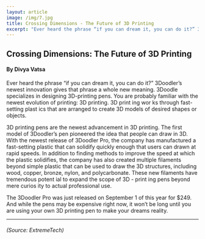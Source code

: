 ```yaml
---
layout: article
image: /img/7.jpg
title: Crossing Dimensions - The Future of 3D Printing
excerpt: "Ever heard the phrase “if you can dream it, you can do it?” 3Doodler’s newest innovation gives that phrase a whole new meaning."
---
```


<h2>Crossing Dimensions: The Future of 3D Printing</h2>
<h4>By Divya Vatsa</h4>

Ever heard the phrase “if you can dream it, you can do it?” 3Doodler’s newest innovation gives that phrase a whole new meaning. 3Doodle specializes in designing 3D-printing pens. You are probably familiar with the newest evolution of printing: 3D printing. 3D print ing wor ks through fast-setting plast ics that are arranged to create 3D models of desired shapes or objects.

3D printing pens are the newest advancement in 3D printing. The first model of 3Doodler’s pen pioneered the idea that people can draw in 3D. With the newest release of 3Doodler Pro, the company has manufactured a fast-setting plastic that can solidify quickly enough that users can drawn at rapid speeds. In addition to finding methods to improve the speed at which the plastic solidifies, the company has also created multiple filaments beyond simple plastic that can be used to draw the 3D structures, including wood, copper, bronze, nylon, and polycarbonate. These new filaments have tremendous potent ial to expand the scope of 3D - print ing pens beyond mere curios ity to actual professional use.

The 3Doodler Pro was just released on September 1 of this year for $249. And while the pens may be expensive right now, it won’t be long until you are using your own 3D printing pen to make your dreams reality.

<hr style="border-color:#7D7D7D;height:0.5px;">
<h6> (Source: ExtremeTech) </h6>

